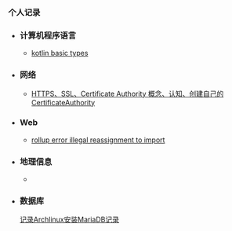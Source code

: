 ### 个人记录

- ### 计算机程序语言

  - [kotlin basic types](https://kikitte.github.io/language/2020/05/16/kotlin-translation.html)

- ### 网络

  - [HTTPS、SSL、Certificate Authority 概念、认知、创建自己的CertificateAuthority](https://kikitte.github.io/jekyll/update/2020/05/09/https-ssl-ca.html)

- ### Web

  - [rollup error illegal reassignment to import](https://kikitte.github.io/frontend/2020/05/09/rollup-illegal-reassignment-to-import.html)

- ### 地理信息

  - 

- ### 数据库

  [记录Archlinux安装MariaDB记录](https://kikitte.github.io/database/2020/05/16/mariadb-install-thoughts.html)